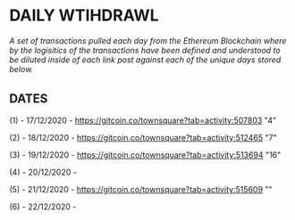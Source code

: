 # DAILY WTIHDRAWL

###### A set of transactions pulled each day from the Ethereum Blockchain where by the logisitics of the transactions have been defined and understood to be diluted inside of each link post against each of the unique days stored below.

## DATES

(1) - 17/12/2020 - https://gitcoin.co/townsquare?tab=activity:507803 "4"

(2) - 18/12/2020 - https://gitcoin.co/townsquare?tab=activity:512465 "7"

(3) - 19/12/2020 - https://gitcoin.co/townsquare?tab=activity:513694 "16"

(4) - 20/12/2020 -

(5) - 21/12/2020 - https://gitcoin.co/townsquare?tab=activity:515609 ""

(6) - 22/12/2020 -
